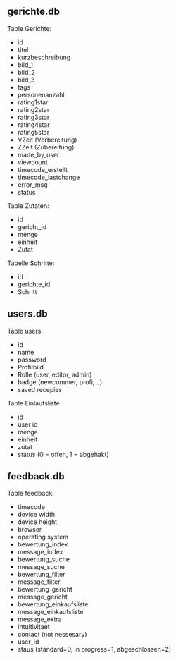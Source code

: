 ## gerichte.db
Table Gerichte:
 - id
 - titel
 - kurzbeschreibung
 - bild_1
 - bild_2
 - bild_3
 - tags
 - personenanzahl
 - rating1star
 - rating2star
 - rating3star
 - rating4star
 - rating5star
 - VZeit (Vorbereitung)
 - ZZeit (Zubereitung)
 - made_by_user
 - viewcount
 - timecode_erstellt
 - timecode_lastchange
 - error_msg
 - status

Table Zutaten:
 - id
 - gericht_id
 - menge
 - einheit
 - Zutat

Tabelle Schritte:
 - id
 - gerichte_id
 - Schritt


## users.db
Table users:
 - id
 - name
 - password
 - Profilbild
 - Rolle (user, editor, admin)
 - badge (newcommer, profi, ..)
 - saved recepies

Table Einlaufsliste
 - id
 - user id
 - menge
 - einheit
 - zutat
 - status (0 = offen, 1 = abgehakt)


## feedback.db
Table feedback:
- timecode
- device width
- device height
- browser
- operating system
- bewertung_index
- message_index
- bewertung_suche
- message_suche
- bewertung_filter
- message_filter
- bewertung_gericht
- message_gericht
- bewertung_einkaufsliste
- message_einkaufsliste
- message_extra
- intuitivitaet
- contact (not nessesary)
- user_id
- staus (standard=0, in progress=1, abgeschlossen=2)